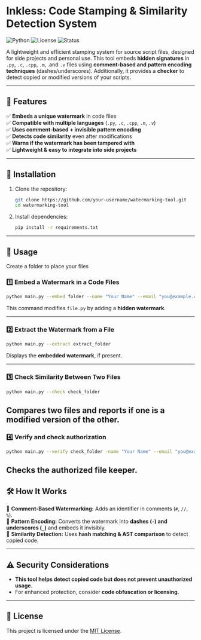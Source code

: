 # **Inkless: Code Stamping & Similarity Detection System**

![Python](https://img.shields.io/badge/Python-3.8%2B-blue) ![License](https://img.shields.io/badge/License-MIT-green) ![Status](https://img.shields.io/badge/Status-Active-brightgreen)

A lightweight and efficient stamping system for source script files, designed for side projects and personal use. This tool embeds **hidden signatures** in `.py`, `.c`, `.cpp`, `.m`, .and `.v` files using **comment-based and pattern encoding techniques** (dashes/underscores). Additionally, it provides a **checker** to detect copied or modified versions of your scripts.

---

## **🔹 Features**  
✅ **Embeds a unique watermark** in code files  
✅ **Compatible with multiple languages** (`.py`, `.c`, `.cpp`, `.m`, `.v`)  
✅ **Uses comment-based + invisible pattern encoding**  
✅ **Detects code similarity** even after modifications  
✅ **Warns if the watermark has been tampered with**  
✅ **Lightweight & easy to integrate into side projects**  

---

## **📌 Installation**  
1. Clone the repository:  
   ```bash
   git clone https://github.com/your-username/watermarking-tool.git
   cd watermarking-tool
   ```
2. Install dependencies:  
   ```bash
   pip install -r requirements.txt
   ```

---

## **🚀 Usage**  
Create a folder to place your files
### **1️⃣ Embed a Watermark in a Code Files**  
```bash
python main.py --embed folder --name "Your Name" --email "you@example.com" --signature "ProjectX"
```
This command modifies `file.py` by adding a **hidden watermark**.

---

### **2️⃣ Extract the Watermark from a File**  
```bash
python main.py --extract extract_folder
```
Displays the **embedded watermark**, if present.

---

### **3️⃣ Check Similarity Between Two Files**  
```bash
python main.py --check check_folder
```
Compares two files and reports if one is a modified version of the other.
---

### **4️⃣ Verify and check authorization**  
```bash
python main.py --verify check_folder -name "Your Name" --email "you@example.com" --signature "ProjectX"
```
Checks the authorized file keeper.
---

## **🛠 How It Works**  

🔹 **Comment-Based Watermarking:** Adds an identifier in comments (`#`, `//`, `%`).  
🔹 **Pattern Encoding:** Converts the watermark into **dashes (`-`) and underscores (`_`)** and embeds it invisibly.  
🔹 **Similarity Detection:** Uses **hash matching & AST comparison** to detect copied code.  

---

## **⚠️ Security Considerations**  
- **This tool helps detect copied code but does not prevent unauthorized usage.**  
- For enhanced protection, consider **code obfuscation or licensing.**  

---

## **📝 License**  
This project is licensed under the [MIT License](LICENSE).
